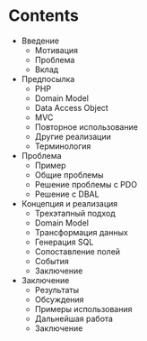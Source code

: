 # Contents

* Введение 
  * Мотивация
  * Проблема
  * Вклад
* Предпосылка
  * PHP 
  * Domain Model
  * Data Access Object 
  * MVC
  * Повторное использование
  * Другие реализации
  * Терминология
* Проблема
  * Пример 
  * Общие проблемы
  * Решение проблемы с PDO 
  * Решение с DBAL
* Концепция и реализация 
  * Трехэтапный подход
  * Domain Model
  * Трансформация данных
  * Генерация SQL
  * Сопоставление полей
  * События
  * Заключение
* Заключение
  * Результаты
  * Обсуждения
  * Примеры использования
  * Дальнейшая работа
  * Заключение

